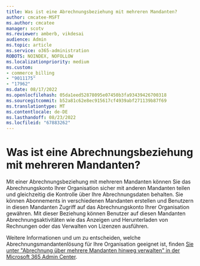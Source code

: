 ```yaml
---
title: Was ist eine Abrechnungsbeziehung mit mehreren Mandanten?
author: cmcatee-MSFT
ms.author: cmcatee
manager: scotv
ms.reviewer: amberb, vikdesai
audience: Admin
ms.topic: article
ms.service: o365-administration
ROBOTS: NOINDEX, NOFOLLOW
ms.localizationpriority: medium
ms.custom:
- commerce_billing
- "9011175"
- "17962"
ms.date: 08/17/2022
ms.openlocfilehash: 05da1eed52878095e07450b3fa93439426700318
ms.sourcegitcommit: b52a81c62e8ec915617cf4939abf271139b87f69
ms.translationtype: MT
ms.contentlocale: de-DE
ms.lasthandoff: 08/23/2022
ms.locfileid: "67883262"
---
```

# <a name="what-is-a-multi-tenant-billing-relationship"></a>Was ist eine Abrechnungsbeziehung mit mehreren Mandanten?

Mit einer Abrechnungsbeziehung mit mehreren Mandanten können Sie das Abrechnungskonto Ihrer Organisation sicher mit anderen Mandanten teilen und gleichzeitig die Kontrolle über Ihre Abrechnungsdaten behalten. Sie können Abonnements in verschiedenen Mandanten erstellen und Benutzern in diesen Mandanten Zugriff auf das Abrechnungskonto Ihrer Organisation gewähren. Mit dieser Beziehung können Benutzer auf diesen Mandanten Abrechnungsaktivitäten wie das Anzeigen und Herunterladen von Rechnungen oder das Verwalten von Lizenzen ausführen.

Weitere Informationen und um zu entscheiden, welche Abrechnungsmandantenlösung für Ihre Organisation geeignet ist, finden [Sie unter "Abrechnung über mehrere Mandanten hinweg verwalten" in der Microsoft 365 Admin Center](https://docs.microsoft.com/microsoft-365/commerce/billing-and-payments/manage-multi-tenant-billing).
